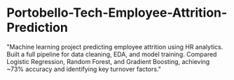 # Portobello-Tech-Employee-Attrition-Prediction
"Machine learning project predicting employee attrition using HR analytics. Built a full pipeline for data cleaning, EDA, and model training. Compared Logistic Regression, Random Forest, and Gradient Boosting, achieving ~73% accuracy and identifying key turnover factors."
